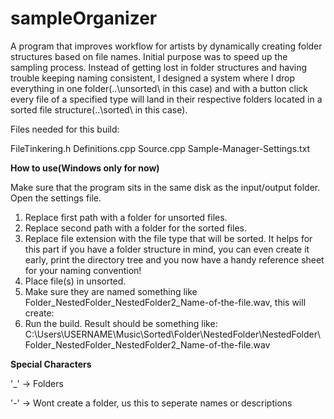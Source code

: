 # sampleOrganizer
A program that improves workflow for artists by dynamically creating folder structures based on file names.
Initial purpose was to speed up the sampling process. Instead of getting lost in folder structures and having trouble keeping naming consistent,
I designed a system where I drop everything in one folder(..\unsorted\ in this case) and with a button click every file of a specified type
will land in their respective folders located in a sorted file structure(..\sorted\ in this case).

Files needed for this build:

FileTinkering.h
Definitions.cpp
Source.cpp
Sample-Manager-Settings.txt

**How to use(Windows only for now)**

Make sure that the program sits in the same disk as the input/output folder. Open the settings file.
1. Replace first path with a folder for unsorted files.
2. Replace second path with a folder for the sorted files.
3. Replace file extension with the file type that will be sorted.
It helps for this part if you have a folder structure in mind, you can even create it early, print the directory tree and you now have a 
handy reference sheet for your naming convention!
4. Place file(s) in unsorted.
5. Make sure they are named something like Folder_NestedFolder_NestedFolder2_Name-of-the-file.wav, this will create:
6. Run the build. Result should be something like:
C:\Users\USERNAME\Music\Sorted\Folder\NestedFolder\NestedFolder\Folder_NestedFolder_NestedFolder2_Name-of-the-file.wav

**Special Characters**

'_' -> Folders

'-' -> Wont create a folder, us this to seperate names or descriptions

